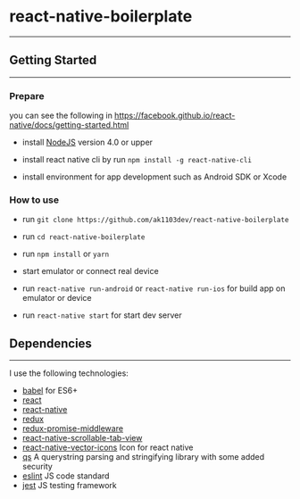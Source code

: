 # react-native-boilerplate
---

## Getting Started
---

### Prepare
you can see the following in https://facebook.github.io/react-native/docs/getting-started.html

- install [NodeJS](https://nodejs.org/en/download/package-manager/) version 4.0 or upper

- install react native cli by run `npm install -g react-native-cli`

- install environment for app development such as Android SDK or Xcode


### How to use

- run `git clone https://github.com/ak1103dev/react-native-boilerplate`

- run `cd react-native-boilerplate`

- run `npm install` or `yarn`

- start emulator or connect real device

- run `react-native run-android` or `react-native run-ios` for build app on emulator or device

- run `react-native start` for start dev server

## Dependencies
---
I use the following technologies:
- [babel](http://babeljs.io/) for ES6+
- [react](https://github.com/facebook/react)
- [react-native](https://github.com/facebook/react-native)
- [redux](https://github.com/reactjs/redux)
- [redux-promise-middleware](https://github.com/pburtchaell/redux-promise-middleware)
- [react-native-scrollable-tab-view](https://github.com/skv-headless/react-native-scrollable-tab-view)
- [react-native-vector-icons](https://github.com/oblador/react-native-vector-icons) Icon for react native
- [qs](https://github.com/ljharb/qs) A querystring parsing and stringifying library with some added security
- [eslint](http://eslint.org/) JS code standard
- [jest](https://facebook.github.io/jest/) JS testing framework

